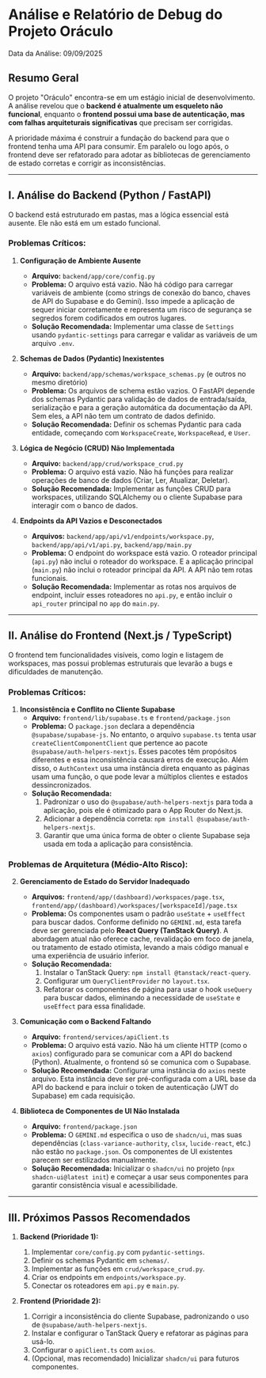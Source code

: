 # Análise e Relatório de Debug do Projeto Oráculo

Data da Análise: 09/09/2025

## Resumo Geral

O projeto "Oráculo" encontra-se em um estágio inicial de desenvolvimento. A análise revelou que o **backend é atualmente um esqueleto não funcional**, enquanto o **frontend possui uma base de autenticação, mas com falhas arquiteturais significativas** que precisam ser corrigidas.

A prioridade máxima é construir a fundação do backend para que o frontend tenha uma API para consumir. Em paralelo ou logo após, o frontend deve ser refatorado para adotar as bibliotecas de gerenciamento de estado corretas e corrigir as inconsistências.

---

## I. Análise do Backend (Python / FastAPI)

O backend está estruturado em pastas, mas a lógica essencial está ausente. Ele não está em um estado funcional.

### Problemas Críticos:

1.  **Configuração de Ambiente Ausente**
    *   **Arquivo:** `backend/app/core/config.py`
    *   **Problema:** O arquivo está vazio. Não há código para carregar variáveis de ambiente (como strings de conexão do banco, chaves de API do Supabase e do Gemini). Isso impede a aplicação de sequer iniciar corretamente e representa um risco de segurança se segredos forem codificados em outros lugares.
    *   **Solução Recomendada:** Implementar uma classe de `Settings` usando `pydantic-settings` para carregar e validar as variáveis de um arquivo `.env`.

2.  **Schemas de Dados (Pydantic) Inexistentes**
    *   **Arquivo:** `backend/app/schemas/workspace_schemas.py` (e outros no mesmo diretório)
    *   **Problema:** Os arquivos de schema estão vazios. O FastAPI depende dos schemas Pydantic para validação de dados de entrada/saída, serialização e para a geração automática da documentação da API. Sem eles, a API não tem um contrato de dados definido.
    *   **Solução Recomendada:** Definir os schemas Pydantic para cada entidade, começando com `WorkspaceCreate`, `WorkspaceRead`, e `User`.

3.  **Lógica de Negócio (CRUD) Não Implementada**
    *   **Arquivo:** `backend/app/crud/workspace_crud.py`
    *   **Problema:** O arquivo está vazio. Não há funções para realizar operações de banco de dados (Criar, Ler, Atualizar, Deletar).
    *   **Solução Recomendada:** Implementar as funções CRUD para workspaces, utilizando SQLAlchemy ou o cliente Supabase para interagir com o banco de dados.

4.  **Endpoints da API Vazios e Desconectados**
    *   **Arquivos:** `backend/app/api/v1/endpoints/workspace.py`, `backend/app/api/v1/api.py`, `backend/app/main.py`
    *   **Problema:** O endpoint do workspace está vazio. O roteador principal (`api.py`) não inclui o roteador do workspace. E a aplicação principal (`main.py`) não inclui o roteador principal da API. A API não tem rotas funcionais.
    *   **Solução Recomendada:** Implementar as rotas nos arquivos de endpoint, incluir esses roteadores no `api.py`, e então incluir o `api_router` principal no `app` do `main.py`.

---

## II. Análise do Frontend (Next.js / TypeScript)

O frontend tem funcionalidades visíveis, como login e listagem de workspaces, mas possui problemas estruturais que levarão a bugs e dificuldades de manutenção.

### Problemas Críticos:

1.  **Inconsistência e Conflito no Cliente Supabase**
    *   **Arquivo:** `frontend/lib/supabase.ts` e `frontend/package.json`
    *   **Problema:** O `package.json` declara a dependência `@supabase/supabase-js`. No entanto, o arquivo `supabase.ts` tenta usar `createClientComponentClient` que pertence ao pacote `@supabase/auth-helpers-nextjs`. Esses pacotes têm propósitos diferentes e essa inconsistência causará erros de execução. Além disso, o `AuthContext` usa uma instância direta enquanto as páginas usam uma função, o que pode levar a múltiplos clientes e estados dessincronizados.
    *   **Solução Recomendada:**
        1.  Padronizar o uso do `@supabase/auth-helpers-nextjs` para toda a aplicação, pois ele é otimizado para o App Router do Next.js.
        2.  Adicionar a dependência correta: `npm install @supabase/auth-helpers-nextjs`.
        3.  Garantir que uma única forma de obter o cliente Supabase seja usada em toda a aplicação para consistência.

### Problemas de Arquitetura (Médio-Alto Risco):

2.  **Gerenciamento de Estado do Servidor Inadequado**
    *   **Arquivos:** `frontend/app/(dashboard)/workspaces/page.tsx`, `frontend/app/(dashboard)/workspaces/[workspaceId]/page.tsx`
    *   **Problema:** Os componentes usam o padrão `useState` + `useEffect` para buscar dados. Conforme definido no `GEMINI.md`, esta tarefa deve ser gerenciada pelo **React Query (TanStack Query)**. A abordagem atual não oferece cache, revalidação em foco de janela, ou tratamento de estado otimista, levando a mais código manual e uma experiência de usuário inferior.
    *   **Solução Recomendada:**
        1.  Instalar o TanStack Query: `npm install @tanstack/react-query`.
        2.  Configurar um `QueryClientProvider` no `layout.tsx`.
        3.  Refatorar os componentes de página para usar o hook `useQuery` para buscar dados, eliminando a necessidade de `useState` e `useEffect` para essa finalidade.

3.  **Comunicação com o Backend Faltando**
    *   **Arquivo:** `frontend/services/apiClient.ts`
    *   **Problema:** O arquivo está vazio. Não há um cliente HTTP (como o `axios`) configurado para se comunicar com a API do backend (Python). Atualmente, o frontend só se comunica com o Supabase.
    *   **Solução Recomendada:** Configurar uma instância do `axios` neste arquivo. Esta instância deve ser pré-configurada com a URL base da API do backend e para incluir o token de autenticação (JWT do Supabase) em cada requisição.

4.  **Biblioteca de Componentes de UI Não Instalada**
    *   **Arquivo:** `frontend/package.json`
    *   **Problema:** O `GEMINI.md` especifica o uso de `shadcn/ui`, mas suas dependências (`class-variance-authority`, `clsx`, `lucide-react`, etc.) não estão no `package.json`. Os componentes de UI existentes parecem ser estilizados manualmente.
    *   **Solução Recomendada:** Inicializar o `shadcn/ui` no projeto (`npx shadcn-ui@latest init`) e começar a usar seus componentes para garantir consistência visual e acessibilidade.

---

## III. Próximos Passos Recomendados

1.  **Backend (Prioridade 1):**
    1.  Implementar `core/config.py` com `pydantic-settings`.
    2.  Definir os schemas Pydantic em `schemas/`.
    3.  Implementar as funções em `crud/workspace_crud.py`.
    4.  Criar os endpoints em `endpoints/workspace.py`.
    5.  Conectar os roteadores em `api.py` e `main.py`.

2.  **Frontend (Prioridade 2):**
    1.  Corrigir a inconsistência do cliente Supabase, padronizando o uso de `@supabase/auth-helpers-nextjs`.
    2.  Instalar e configurar o TanStack Query e refatorar as páginas para usá-lo.
    3.  Configurar o `apiClient.ts` com `axios`.
    4.  (Opcional, mas recomendado) Inicializar `shadcn/ui` para futuros componentes.

